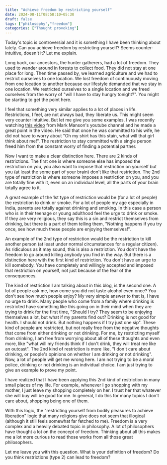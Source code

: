 ```yaml
---
title: "Achieve freedom by restricting yourself"
date: 2024-08-11T08:58:10+05:30
draft: false
tags: ["philosophy","freedom"]
categories: ["Thought provoking"]
---
```


Today's topic is controversial and it is something I have been thinking about lately. Can you achieve freedom by restricting yourself? Seems counter-intuitive, doesn't it? Let me explain.  

Long back, our ancestors, the hunter gatherers, had a lot of freedom. They used to wander around in forests to collect food. They did not stay at one place for long. Then time passed by, we learned agriculture and we had to restrict ourselves to one location. We lost freedom of continuously moving from one location to another because our lifestyle demanded that we stay in one location. We restricted ourselves to a single location and we freed ourselves from the worry of "will I have to stay hungry tonight?". You might be starting to get the point here.  

I feel that something very similar applies to a lot of places in life. Restrictions, I feel, are not always bad, they liberate us. This might seem very counter intuitive. But let me give you some examples. I was recently watching [this video](https://youtu.be/NR84CKR7XHw?feature=shared) from Mark Manson's youtube channel and he made a great point in the video. He said that once he was committed to his wife, he did not have to worry about "Oh my shirt has this stain, what will that girl think about me!". The restriction to stay committed with a single person freed him from the constant worry of finding a potential partner.  

Now I want to make a clear distinction here. There are 2 kinds of restrictions. The first one is where someone else has imposed the restriction on you, you also want to impose that restriction on yourself but you (at least the some part of your brain) don't like that restriction. The 2nd type of restriction is where someone imposes a restriction on you, and you are totally fine with it, even on an individual level, all the parts of your brain totally agree to it.  

A great example of the 1st type of restriction would be (for a lot of people) the restriction to drink or smoke. For a lot of people my age especially in India, parents are totally against drinking and smoking. In this case a person who is in their teenage or young adulthood feel the urge to drink or smoke. If they are very religious, they say this is a sin and restrict themselves from drinking, but there is a part of them telling them, "Nothing happens if you try once, see how much these people are enjoying themselves!".  

An example of the 2nd type of restriction would be the restriction to kill another person (at least under normal circumstances for a regular citizen). As ridiculous as it may sound, this is also a restriction. You don't have the freedom to go around killing anybody you find in the way. But there is a distinction here with the first kind of restriction. You don't have an urge to kill somebody. You have completely and willingly accepted and imposed that restriction on yourself, not just because of the fear of the consequences.  

The kind of restriction I am talking about in this blog, is the second one. A lot of people ask me, how come you did not taste alcohol even once? You don't see how much people enjoy? My very simple answer to that is, I have no urge to drink. Many people who come from a family where drinking is restricted have something like this going on in their mind when they are trying to drink for the first time, "Should I try? They seem to be enjoying themselves a lot, but what if my parents find out? Drinking is not good for health. I should not drink. But nothing happens if I try just one sip". These kind of people are restricted, but not really free from the negative thoughts that come from either drinking or not drinking. For me, by restricting myself from drinking, I am free from worrying about all of these thoughts and even more, like "what will my friends think if I don't drink, they will treat me like an outcast". The 2nd kind of restriction is more like, "I don't care about drinking, or people's opinions on whether I am drinking or not drinking". Now, a lot of people will get me wrong here. I am not trying to be a moral police, drinking or not drinking is an individual choice. I am just trying to give an example to prove my point.  

I have realized that I have been applying this 2nd kind of restriction in many small places of my life. For example, whenever I go shopping with my mother, I just leave my shopping completely on her. I trust her that whatever she will buy will be good for me. In general, I do this for many topics I don't care about, shopping being one of them.  

With this logic, the "restricting yourself from bodily pleasures to achieve liberation" logic that many religions give does not seem that illogical (although it still feels somewhat far fetched to me). Freedom is a very complex and a heavily debated topic in philosophy. A lot of philosophers have thought a lot on the concept of freedom. Thinking about all this makes me a lot more curious to read those works from all those great philosophers.  

Let me leave you with this question. What is your definition of freedom? Do you think restrictions (type 2) can lead to freedom?